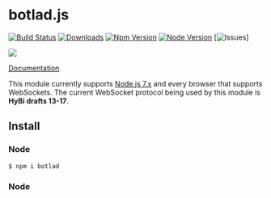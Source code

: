 # botlad.js
[![Build Status](https://secure.travis-ci.org/kalodis/botlad.png?branch=master)](https://imgur.com/a/0Jt8PL4) [![Downloads](https://img.shields.io/npm/dm/botlad.svg?style=flat)](https://www.npmjs.org/package/tmi.js) [![Npm Version](https://img.shields.io/badge/NPM%20Version-v1.4.2-green.svg)](https://www.npmjs.com/package/botlad) [![Node Version](https://img.shields.io/badge/Node%20Version-%3E%3D7.10.1-red.svg)](https://www.npmjs.com/package/botlad) [![Issues](https://img.shields.io/github/issues/kalodis/botlad.svg?style=flat)]

![](https://imgur.com/a/0Jt8PL4)

[Documentation](https://github.com/kalodis/botlad)

This module currently supports [Node.js 7.x](https://nodejs.org/en/download/) and every browser that supports WebSockets. The current WebSocket protocol being used by this module is **HyBi drafts 13-17**.

## Install

### Node

```bash
$ npm i botlad
```

### Node


